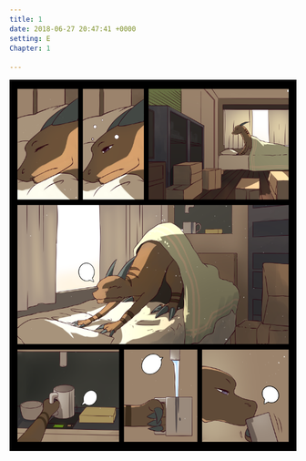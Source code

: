 ```yaml
---
title: 1
date: 2018-06-27 20:47:41 +0000
setting: E
Chapter: 1

---
```

![Comic 1](/img/comics/1.png)